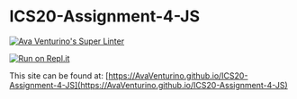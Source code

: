 # ICS20-Assignment-4-JS

[![Ava Venturino's Super Linter](https://github.com/AvaVenturino/ICS20-Assignment-4-JS/workflows/Ava%20Venturino's%20Super%20Linter/badge.svg)](https://github.com/AvaVenturino/ICS20-Assignment-4-JS/actions)

[![Run on Repl.it](https://repl.it/badge/github/AvaVenturino/ICS20-Assignment-4-JS)](https://repl.it/github/AvaVenturino/ICS20-Assignment-4-JS)

This site can be found at: [https://AvaVenturino.github.io/ICS20-Assignment-4-JS](https://AvaVenturino.github.io/ICS20-Assignment-4-JS)
